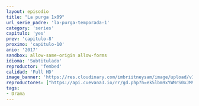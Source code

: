 ```yaml
---
layout: episodio
title: "La purga 1x09"
url_serie_padre: 'la-purga-temporada-1'
category: 'series'
capitulo: 'yes'
prev: 'capitulo-8'
proximo: 'capitulo-10'
anio: '2017'
sandbox: allow-same-origin allow-forms
idioma: 'Subtitulado'
reproductor: 'fembed'
calidad: 'Full HD'
image_banner: 'https://res.cloudinary.com/imbriitneysam/image/upload/v1546545022/reason1-banner-min.jpg'
reproductores: ["https://api.cuevana3.io/rr/gd.php?h=ek5lbm9xYWNrS0xJMVp5b21KREk0dFBLbjVkaHhkRGdrOG1jbnBpUnhhS1Z5NVdrZk5TbnZaRzVyS090a3BMcHp0R1lwWU82Mkt2UXBwMTBmby9OcTdtU3FadVkyUT09"]
tags:
- Drama
---
```












